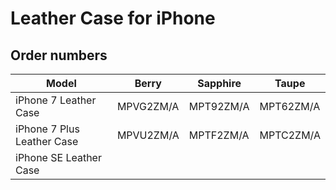 # Leather Case for iPhone

## Order numbers

| Model | Berry | Sapphire | Taupe |
|-------|-----|-----|-----|
| iPhone 7 Leather Case | MPVG2ZM/A | MPT92ZM/A | MPT62ZM/A |
| iPhone 7 Plus Leather Case | MPVU2ZM/A | MPTF2ZM/A | MPTC2ZM/A |
| iPhone SE Leather Case |  |  |  |

